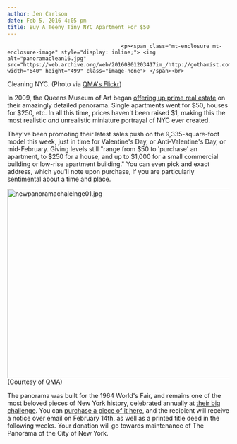 ```yaml
---
author: Jen Carlson
date: Feb 5, 2016 4:05 pm
title: Buy A Teeny Tiny NYC Apartment For $50
---
```


	
										<p><span class="mt-enclosure mt-enclosure-image" style="display: inline;"> <img alt="panoramaclean16.jpg" src="https://web.archive.org/web/20160801203417im_/http://gothamist.com/attachments/arts_jen/panoramaclean16.jpg" width="640" height="499" class="image-none"> </span><br>
<span class="photo_caption">Cleaning NYC. (Photo via <a href="https://web.archive.org/web/20160801203417/https://www.flickr.com/photos/panoramaqueensmuseum/2766280430">QMA&apos;s Flickr</a>)</span></p>

<p>In 2009, the Queens Museum of Art began <a href="https://web.archive.org/web/20160801203417/http://gothamist.com/2009/03/17/panorama.php">offering up prime real estate</a> on their amazingly detailed panorama. Single apartments went for $50, houses for $250, etc. In all this time, prices haven&apos;t been raised $1, making this the most realistic <em>and</em> unrealistic miniature portrayal of NYC ever created.</p>

<p>They&apos;ve been promoting their latest sales push on the 9,335-square-foot model this week, just in time for Valentine&apos;s Day, or Anti-Valentine&apos;s Day, or mid-February. Giving levels still &quot;range from $50 to &apos;purchase&apos; an apartment, to $250 for a house, and up to $1,000 for a small commercial building or low-rise apartment building.&quot; You can even pick and exact address, which you&apos;ll note upon purchase, if you are particularly sentimental about a time and place.</p>

<p><span class="mt-enclosure mt-enclosure-image" style="display: inline;"> <img alt="newpanoramachalelnge01.jpg" src="https://web.archive.org/web/20160801203417im_/http://gothamist.com/attachments/arts_jen/newpanoramachalelnge01.jpg" width="640" height="428" class="image-none"> </span><br>
<span class="photo_caption">(Courtesy of QMA)</span></p>

<p>The panorama was built for the 1964 World&apos;s Fair, and remains one of the most beloved pieces of New York history, celebrated annually at <a href="https://web.archive.org/web/20160801203417/http://gothamist.com/2015/02/17/panorama_challenge.php">their big challenge</a>. You can <a href="https://web.archive.org/web/20160801203417/http://www.queensmuseum.org/support/adopt-a-building">purchase a piece of it here</a>, and the recipient will receive a notice over email on February 14th, as well as a printed title deed in the following weeks. Your donation will go towards maintenance of The Panorama of the City of New York.</p>					
										
									
				